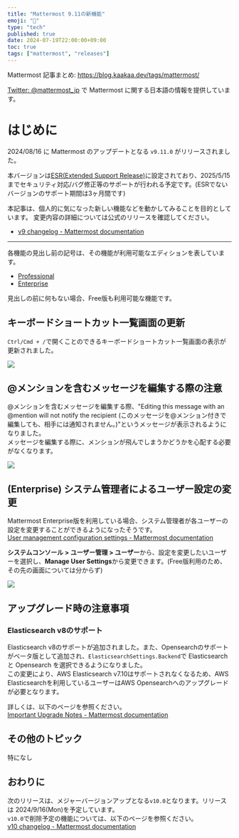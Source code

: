 ```yaml
---
title: "Mattermost 9.11の新機能"
emoji: "🎉"
type: "tech"
published: true
date: 2024-07-19T22:00:00+09:00
toc: true
tags: ["mattermost", "releases"]
---
```


Mattermost 記事まとめ: https://blog.kaakaa.dev/tags/mattermost/

[Twitter: @mattermost_jp](https://twitter.com/mattermost_jp) で Mattermost に関する日本語の情報を提供しています。

# はじめに

2024/08/16 に Mattermost のアップデートとなる `v9.11.0` がリリースされました。  

本バージョンは[ESR(Extended Support Release)](https://docs.mattermost.com/upgrade/extended-support-release.html)に設定されており、2025/5/15までセキュリティ対応/バグ修正等のサポートが行われる予定です。(ESRでないバージョンのサポート期間は3ヶ月間です)

本記事は、個人的に気になった新しい機能などを動かしてみることを目的としています。
変更内容の詳細については公式のリリースを確認してください。

- [v9 changelog \- Mattermost documentation](https://docs.mattermost.com/about/mattermost-v9-changelog.html#release-v9-11-extended-support-release)

---

各機能の見出し前の記号は、その機能が利用可能なエディションを表しています。

- [Professional](https://mattermost.com/pricing/)
- [Enterprise](https://mattermost.com/pricing/)

見出しの前に何もない場合、Free版も利用可能な機能です。

## キーボードショートカット一覧画面の更新

`Ctrl/Cmd + /`で開くことのできるキーボードショートカット一覧画面の表示が更新されました。

![](https://blog.kaakaa.dev/images/posts/mattermost/releases-9.11/channels-keyboard-shortcut.png)

## @メンションを含むメッセージを編集する際の注意

@メンションを含むメッセージを編集する際、"Editing this message with an @mention will not notify the recipient (このメッセージを@メンション付きで編集しても、相手には通知されません。)"というメッセージが表示されるようになりました。  
メッセージを編集する際に、メンションが飛んでしまうかどうかを心配する必要がなくなります。

![](https://blog.kaakaa.dev/images/posts/mattermost/releases-9.11/channels-edit-message.png)


## (Enterprise) システム管理者によるユーザー設定の変更

Mattermost Enterprise版を利用している場合、システム管理者が各ユーザーの設定を変更することができるようになったそうです。  
[User management configuration settings \- Mattermost documentation](https://docs.mattermost.com/configure/user-management-configuration-settings.html)

**システムコンソール > ユーザー管理 > ユーザー**から、設定を変更したいユーザーを選択し、**Manage User Settings**から変更できます。(Free版利用のため、その先の画面については分からず)

![](https://blog.kaakaa.dev/images/posts/mattermost/releases-9.11/channels-manage-user-settings.png)


## アップグレード時の注意事項


### Elasticsearch v8のサポート

Elasticsearch v8のサポートが追加されました。また、Opensearchのサポートがベータ版として追加され、`ElasticsearchSettings.Backend`で Elasticsearch と Opensearch を選択できるようになりました。  
この変更により、AWS Elasticsearch v7.10はサポートされなくなるため、AWS Elasticsearchを利用しているユーザーはAWS Opensearchへのアップグレードが必要となります。

詳しくは、以下のページを参照ください。  
[Important Upgrade Notes \- Mattermost documentation](https://docs.mattermost.com/upgrade/important-upgrade-notes.html)

## その他のトピック

特になし

## おわりに
次のリリースは、メジャーバージョンアップとなる`v10.0`となります。リリースは 2024/9/16(Mon)を予定しています。  
`v10.0`で削除予定の機能については、以下のページを参照ください。  
[v10 changelog \- Mattermost documentation](https://docs.mattermost.com/about/mattermost-v10-changelog.html)

